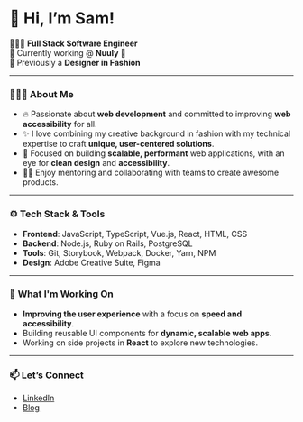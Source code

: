 # 👋 Hi, I’m Sam!

👩🏻‍💻 **Full Stack Software Engineer**  
💼 Currently working @ **Nuuly** 👚    
🎨 Previously a **Designer in Fashion**

---

### 👩🏻‍💻 **About Me**
- 🔥 Passionate about **web development** and  committed to improving **web accessibility** for all.
- ✨ I love combining my creative background in fashion with my technical expertise to craft **unique, user-centered solutions**.
- 🎯 Focused on building **scalable, performant** web applications, with an eye for **clean design** and **accessibility**.
- 👨‍🏫 Enjoy mentoring and collaborating with teams to create awesome products.

---

### ⚙️ **Tech Stack & Tools**
- **Frontend**: JavaScript, TypeScript, Vue.js, React, HTML, CSS
- **Backend**: Node.js, Ruby on Rails, PostgreSQL
- **Tools**: Git, Storybook, Webpack, Docker, Yarn, NPM
- **Design**: Adobe Creative Suite, Figma

---

### 🚀 **What I'm Working On**
- **Improving the user experience** with a focus on **speed and accessibility**.
- Building reusable UI components for **dynamic, scalable web apps**.
- Working on side projects in **React** to explore new technologies.

---

### 📫 **Let’s Connect**
- [LinkedIn](https://www.linkedin.com/in/samantha-lurio/)
- [Blog](https://medium.com/@samantha-lurio)
